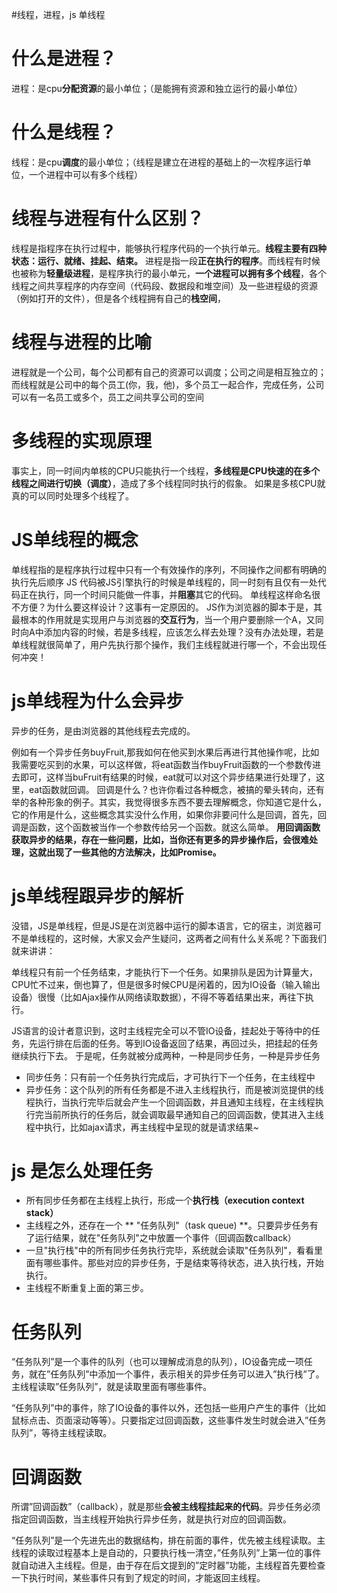 #线程，进程，js 单线程
# 什么是进程？
进程：是cpu**分配资源**的最小单位；（是能拥有资源和独立运行的最小单位）

# 什么是线程？
线程：是cpu**调度**的最小单位；（线程是建立在进程的基础上的一次程序运行单位，一个进程中可以有多个线程）

# 线程与进程有什么区别？
线程是指程序在执行过程中，能够执行程序代码的一个执行单元。**线程主要有四种状态：运行、就绪、挂起、结束。**
进程是指一段**正在执行的程序**。而线程有时候也被称为**轻量级进程**，是程序执行的最小单元，**一个进程可以拥有多个线程**，各个线程之间共享程序的内存空间（代码段、数据段和堆空间）及一些进程级的资源（例如打开的文件），但是各个线程拥有自己的**栈空间**，

# 线程与进程的比喻
进程就是一个公司，每个公司都有自己的资源可以调度；公司之间是相互独立的；而线程就是公司中的每个员工(你，我，他)，多个员工一起合作，完成任务，公司可以有一名员工或多个，员工之间共享公司的空间

# 多线程的实现原理
事实上，同一时间内单核的CPU只能执行一个线程，**多线程是CPU快速的在多个线程之间进行切换（调度）**，造成了多个线程同时执行的假象。
如果是多核CPU就真的可以同时处理多个线程了。

# JS单线程的概念
单线程指的是程序执行过程中只有一个有效操作的序列，不同操作之间都有明确的执行先后顺序
JS 代码被JS引擎执行的时候是单线程的，同一时刻有且仅有一处代码正在执行，同一个时间只能做一件事，并**阻塞**其它的代码。
单线程这样命名很不方便？为什么要这样设计？这事有一定原因的。
JS作为浏览器的脚本于是，其最根本的作用就是实现用户与浏览器的**交互行为**，当一个用户要删除一个A，又同时向A中添加内容的时候，若是多线程，应该怎么样去处理？没有办法处理，若是单线程就很简单了，用户先执行那个操作，我们主线程就进行哪一个，不会出现任何冲突！

# js单线程为什么会异步
异步的任务，是由浏览器的其他线程去完成的。

例如有一个异步任务buyFruit,那我如何在他买到水果后再进行其他操作呢，比如我需要吃买到的水果，可以这样做，将eat函数当作buyFruit函数的一个参数传进去即可，这样当buFruit有结果的时候，eat就可以对这个异步结果进行处理了，这里，eat函数就回调。
回调是什么？也许你看过各种概念，被搞的晕头转向，还有举的各种形象的例子。其实，我觉得很多东西不要去理解概念，你知道它是什么，它的作用是什么，这些概念其实没什么作用，如果你非要问什么是回调，首先，回调是函数，这个函数被当作一个参数传给另一个函数。就这么简单。
**用回调函数获取异步的结果，存在一些问题，比如，当你还有更多的异步操作后，会很难处理，这就出现了一些其他的方法解决，比如Promise。**
# js单线程跟异步的解析
没错，JS是单线程，但是JS是在浏览器中运行的脚本语言，它的宿主，浏览器可不是单线程的，这时候，大家又会产生疑问，这两者之间有什么关系呢？下面我们就来讲讲：

单线程只有前一个任务结束，才能执行下一个任务。如果排队是因为计算量大，CPU忙不过来，倒也算了，但是很多时候CPU是闲着的，因为IO设备（输入输出设备）很慢（比如Ajax操作从网络读取数据），不得不等着结果出来，再往下执行。

JS语言的设计者意识到，这时主线程完全可以不管IO设备，挂起处于等待中的任务，先运行排在后面的任务。等到IO设备返回了结果，再回过头，把挂起的任务继续执行下去。 于是呢，任务就被分成两种，一种是同步任务，一种是异步任务
- 同步任务：只有前一个任务执行完成后，才可执行下一个任务，在主线程中
- 异步任务：这个队列的所有任务都是不进入主线程执行，而是被浏览提供的线程执行，当执行完毕后就会产生一个回调函数，并且通知主线程，在主线程执行完当前所执行的任务后，就会调取最早通知自己的回调函数，使其进入主线程中执行，比如ajax请求，再主线程中呈现的就是请求结果~
# js 是怎么处理任务
- 所有同步任务都在主线程上执行，形成一个**执行栈（execution context stack）**
- 主线程之外，还存在一个 ** "任务队列"（task queue) **。只要异步任务有了运行结果，就在"任务队列"之中放置一个事件（回调函数callback）
- 一旦"执行栈"中的所有同步任务执行完毕，系统就会读取"任务队列"，看看里面有哪些事件。那些对应的异步任务，于是结束等待状态，进入执行栈，开始执行。
- 主线程不断重复上面的第三步。

# 任务队列
“任务队列”是一个事件的队列（也可以理解成消息的队列），IO设备完成一项任务，就在”任务队列”中添加一个事件，表示相关的异步任务可以进入”执行栈”了。主线程读取”任务队列”，就是读取里面有哪些事件。

“任务队列”中的事件，除了IO设备的事件以外，还包括一些用户产生的事件（比如鼠标点击、页面滚动等等）。只要指定过回调函数，这些事件发生时就会进入”任务队列”，等待主线程读取。

# 回调函数
所谓”回调函数”（callback），就是那些**会被主线程挂起来的代码**。异步任务必须指定回调函数，当主线程开始执行异步任务，就是执行对应的回调函数。

“任务队列”是一个先进先出的数据结构，排在前面的事件，优先被主线程读取。主线程的读取过程基本上是自动的，只要执行栈一清空，”任务队列”上第一位的事件就自动进入主线程。但是，由于存在后文提到的”定时器”功能，主线程首先要检查一下执行时间，某些事件只有到了规定的时间，才能返回主线程。